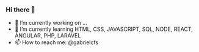 ### Hi there 👋

- 🔭 I’m currently working on ...
- 🌱 I’m currently learning HTML, CSS, JAVASCRIPT, SQL, NODE, REACT, ANGULAR, PHP, LARAVEL
- 📫 How to reach me: @gabrielcfs


